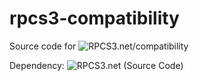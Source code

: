 # rpcs3-compatibility
Source code for ![RPCS3.net/compatibility](https://rpcs3.net/compatibility)

Dependency: ![RPCS3.net (Source Code)](https://github.com/DAGINATSUKO/RPCS3-Website)
